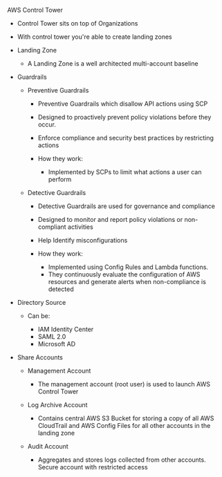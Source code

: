 AWS Control Tower

- Control Tower sits on top of Organizations
- With control tower you're able to create landing zones
- Landing Zone
    
    - A Landing Zone is a well architected multi-account baseline
- Guardrails
    
    - Preventive Guardrails
        
        - Preventive Guardrails which disallow API actions using SCP
        - Designed to proactively prevent policy violations before they occur.
        - Enforce compliance and security best practices by restricting actions
        - How they work:
            
            - Implemented by SCPs to limit what actions a user can perform
    - Detective Guardrails
        
        - Detective Guardrails are used for governance and compliance
        - Designed to monitor and report policy violations or non-compliant activities
        - Help Identify misconfigurations
        - How they work:
            
            - Implemented using Config Rules and Lambda functions.
            - They continuously evaluate the configuration of AWS resources and generate alerts when non-compliance is detected
- Directory Source
    
    - Can be:
        
        - IAM Identity Center
        - SAML 2.0
        - Microsoft AD
- Share Accounts
    
    - Management Account
        
        - The management account (root user) is used to launch AWS Control Tower
    - Log Archive Account
        
        - Contains central AWS S3 Bucket for storing a copy of all AWS CloudTrail and AWS Config Files for all other accounts in the landing zone
    - Audit Account
        
        - Aggregates and stores logs collected from other accounts. Secure account with restricted access